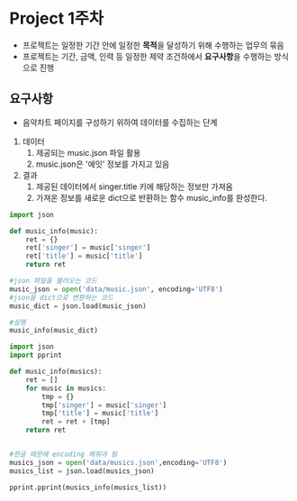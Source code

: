 # Project 1주차

- 프로젝트는 일정한 기간 안에 일정한 **목적**을 달성하기 위해 수행하는 업무의 묶음
- 프로젝트는 기간, 금액, 인력 등 일정한 제약 조건하에서 **요구사항**을 수행하는 방식으로 진행





## 요구사항

- 음악차트 페이지를 구성하기 위하여 데이터를 수집하는 단계



1. 데이터
   1. 제공되는 music.json 파일 활용
   2. music.json은 '에잇' 정보를 가지고 있음
2. 결과
   1. 제공된 데이터에서 singer.title 키에 해당하는 정보만 가져옴
   2. 가져온 정보를 새로운 dict으로 반환하는 함수 music_info를 완성한다.



```python
import json

def music_info(music):
    ret = {}
    ret['singer'] = music['singer']
    ret['title'] = music['title']
    return ret

#json 파일을 불러오는 코드
music_json = open('data/music.json', encoding='UTF8')
#json을 dict으로 변환하는 코드
music_dict = json.load(music_json)

#실행
music_info(music_dict)
```

```python
import json
import pprint

def music_info(musics):
    ret = []
    for music in musics:
        tmp = {}
        tmp['singer'] = music['singer']
        tmp['title'] = music['title']
        ret = ret + [tmp]
    return ret


#한글 때문에 encoding 해줘야 됨
musics_json = open('data/musics.json',encoding='UTF8')
musics_list = json.load(musics_json)

pprint.pprint(musics_info(musics_list))
```

